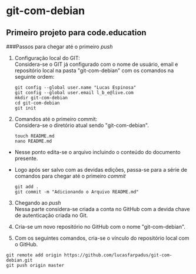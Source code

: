 git-com-debian
==============

Primeiro projeto para code.education
------------------------------------

###Passos para chegar até o primeiro *push*

1. Configuração local do GIT:  
   Considera-se o GIT já configurado com o nome de usuário, email e repositório
   local na pasta "git-com-debian" com os comandos na seguinte ordem:

   ```
   git config --global user.name "Lucas Espinosa"
   git config --global user.email l_b_e@live.com
   mkdir git-com-debian
   cd git-com-debian
   git init

   ```

2. Comandos até o primeiro commit:  
   Considera-se o diretório atual sendo "git-com-debian".

   ```
   touch README.md
   nano README.md
   ```
+ Nesse ponto edita-se o arquivo incluindo o conteúdo do documento presente.  
+ Logo após ser salvo com as devidas edições, passa-se para a série de comandos para chegar até o primeiro *commit*

   ```
   git add .
   git commit -m "Adicionando o Arquivo README.md"
   ```

3. Chegando ao *push*  
   Nessa parte considera-se criada a conta no GitHub com a devida chave de autenticação criada no Git.  

  1. Cria-se um novo repositório no GitHub com o nome "git-com-debian".  
  2. Com os seguintes comandos, cria-se o vínculo do repositório local com o GitHub.  
   ```
   git remote add origin https://github.com/lucasfarpadus/git-com-debian.git  
   git push origin master
   ```

